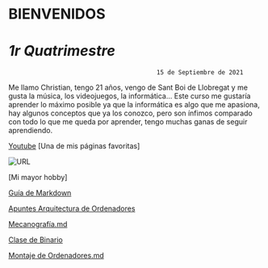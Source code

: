 #       BIENVENIDOS 
#     _1r Quatrimestre_

                                             15 de Septiembre de 2021

Me llamo Christian, tengo 21 años, vengo de Sant Boi de Llobregat y me gusta la música, los videojuegos, la informática...
Este curso me gustaría aprender lo máximo posible ya que la informática es algo que me apasiona, hay algunos conceptos que ya los conozco, pero son ínfimos comparado con todo lo que me queda por aprender, tengo muchas ganas de seguir aprendiendo.

[Youtube](https://youtube.com)
[Una de mis páginas favoritas]

![URL](https://www.hdwallpapers.net/previews/batmobile-batman-arkham-knight-818.jpg)

[Mi mayor hobby]

[Guía de Markdown](https://guides.github.com/pdfs/markdown-cheatsheet-online.pdf)


[Apuntes Arquitectura de Ordenadores](https://github.com/Tabrih/1er-Trimestre/blob/main/Arquitectura%20de%20ordenadores.md)

[Mecanografía.md](https://github.com/Tabrih/1er-Trimestre/blob/main/Mecanograf%C3%ADa.md)

[Clase de Binario](https://github.com/Tabrih/1er-Trimestre/blob/main/Arquitectura%20de%20ordenadores.md#clase-de-binario)

[Montaje de Ordenadores.md](https://github.com/Tabrih/1er-Trimestre/blob/main/Montaje%20de%20Ordenadores.md)
